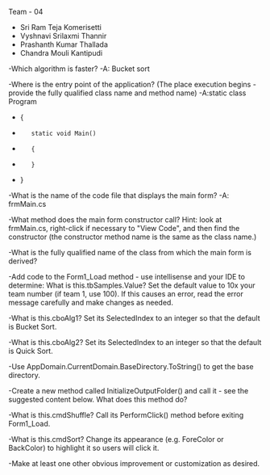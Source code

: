 Team - 04
- Sri Ram Teja Komerisetti
- Vyshnavi Srilaxmi Thannir
- Prashanth Kumar Thallada
- Chandra Mouli Kantipudi

-Which algorithm is faster?
-A: Bucket sort

-Where is the entry point of the application? (The place execution begins - provide the fully qualified class name and method name)
-A:static class Program
-    {
-        static void Main()
-        {
-        }
-    }

-What is the name of the code file that displays the main form?
-A: frmMain.cs

-What method does the main form constructor call?  Hint: look at frmMain.cs, right-click if necessary to "View Code", and then find the constructor (the constructor method name is the same as the class name.)

-What is the fully qualified name of the class from which the main form is derived? 

-Add code to the Form1_Load method - use intellisense and your IDE to determine: What is this.tbSamples.Value? Set the default value to 10x your team number (if team 1, use 100). If this causes an error, read the error message carefully and make changes as needed.

-What is this.cboAlg1?  Set its SelectedIndex to an integer so that the default is Bucket Sort.

-What is this.cboAlg2? Set its SelectedIndex to an integer so that the default is Quick Sort.

-Use AppDomain.CurrentDomain.BaseDirectory.ToString() to get the base directory. 

-Create a new method called InitializeOutputFolder() and call it - see the suggested content below. What does this method do? 

-What is this.cmdShuffle?  Call its PerformClick() method before exiting Form1_Load.

-What is this.cmdSort?  Change its appearance (e.g. ForeColor or BackColor) to highlight it so users will click it. 

-Make at least one other obvious improvement or customization as desired.
